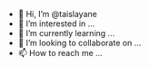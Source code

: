 - 👋 Hi, I’m @taislayane
- 👀 I’m interested in ...
- 🌱 I’m currently learning ...
- 💞️ I’m looking to collaborate on ...
- 📫 How to reach me ...

<!---
taislayane/taislayane is a ✨ special ✨ repository because its `README.md` (this file) appears on your GitHub profile.
You can click the Preview link to take a look at your changes.
--->
